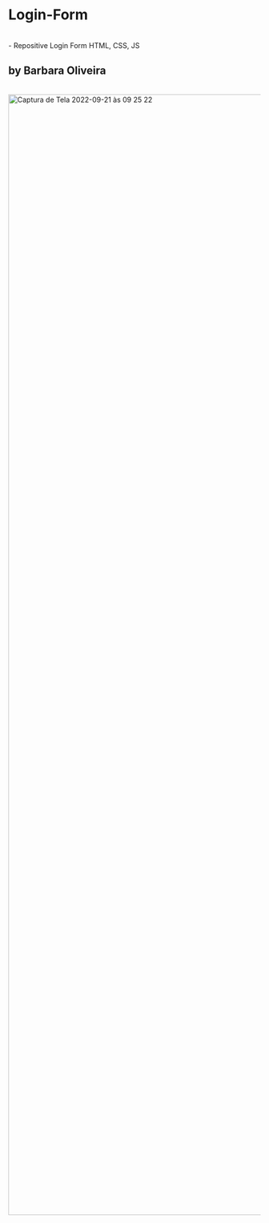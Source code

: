 <h1>Login-Form </h1><br>
- Repositive Login Form HTML, CSS, JS <br>
<h2>by Barbara Oliveira</h2><br>
<img width="2236" alt="Captura de Tela 2022-09-21 às 09 25 22" src="https://user-images.githubusercontent.com/91905378/191465972-850bd1b7-d98b-4433-9520-42b2bd19d8b9.png">
